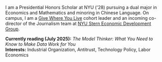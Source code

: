 <p>I am a Presidential Honors Scholar at NYU ('28) pursuing a dual major in Economics and Mathematics and minoring in Chinese Language. On campus, I am a  <a href="https://www.nyu.edu/students/getting-involved/leadership-and-service/volunteer-service/give-where-you-live.html">Give Where You Live</a> cohort leader and an incoming co-director of the Journalism team at <a href = "https://www.nyusternedg.org/">NYU Stern Economic Development Group</a>. </p>

<p><b>Currently reading (July 2025):</b> <i>The Model Thinker: What You Need to Know to Make Data Work for You</i>  <br>
<b>Interests:</b> Industrial Organization, Antitrust, Technology Policy, Labor Economics</p>
